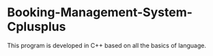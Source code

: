 # Booking-Management-System-Cplusplus
This program is developed in C++ based on all the basics of language.
